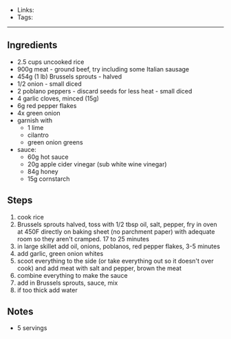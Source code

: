 - Links: 
- Tags: 

---

## Ingredients
- 2.5 cups uncooked rice
- 900g meat - ground beef, try including some Italian sausage
- 454g (1 lb) Brussels sprouts - halved
- 1/2 onion - small diced
- 2 poblano peppers - discard seeds for less heat - small diced
- 4 garlic cloves, minced (15g)
- 6g red pepper flakes
- 4x green onion
- garnish with
    - 1 lime
    - cilantro
    - green onion greens
- sauce:
    - 60g hot sauce
    - 20g apple cider vinegar (sub white wine vinegar)
    - 84g honey
    - 15g cornstarch

## Steps
1. cook rice
2. Brussels sprouts halved, toss with 1/2 tbsp oil, salt, pepper, fry in oven at 450F directly on baking sheet (no parchment paper) with adequate room so they aren't cramped. 17 to 25 minutes
3. in large skillet add oil, onions, poblanos, red pepper flakes, 3-5 minutes
4. add garlic, green onion whites
5. scoot everything to the side (or take everything out so it doesn't over cook) and add meat with salt and pepper, brown the meat
6. combine everything to make the sauce
7. add in Brussels sprouts, sauce, mix
8. if too thick add water

## Notes
- 5 servings
